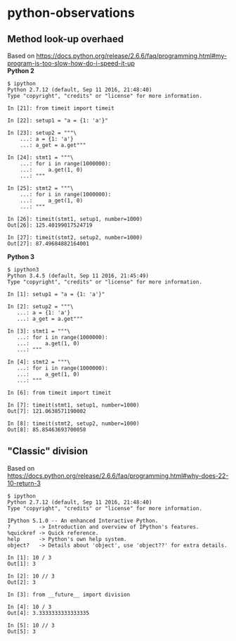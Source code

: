 # python-observations

## Method look-up overhaed

Based on https://docs.python.org/release/2.6.6/faq/programming.html#my-program-is-too-slow-how-do-i-speed-it-up  
**Python 2**
```
$ ipython
Python 2.7.12 (default, Sep 11 2016, 21:48:40) 
Type "copyright", "credits" or "license" for more information.

In [21]: from timeit import timeit

In [22]: setup1 = "a = {1: 'a'}"

In [23]: setup2 = """\
    ...: a = {1: 'a'}
    ...: a_get = a.get"""

In [24]: stmt1 = """\
    ...: for i in range(1000000):
    ...:     a.get(1, 0)
    ...: """

In [25]: stmt2 = """\
    ...: for i in range(1000000):
    ...:     a_get(1, 0)
    ...: """

In [26]: timeit(stmt1, setup1, number=1000)
Out[26]: 125.40199017524719

In [27]: timeit(stmt2, setup2, number=1000)
Out[27]: 87.49684882164001
```
**Python 3**
```
$ ipython3
Python 3.4.5 (default, Sep 11 2016, 21:45:49) 
Type "copyright", "credits" or "license" for more information.

In [1]: setup1 = "a = {1: 'a'}"

In [2]: setup2 = """\
   ...: a = {1: 'a'}
   ...: a_get = a.get"""

In [3]: stmt1 = """\
   ...: for i in range(1000000):
   ...:     a.get(1, 0)
   ...: """

In [4]: stmt2 = """\
   ...: for i in range(1000000):
   ...:     a_get(1, 0)
   ...: """

In [6]: from timeit import timeit

In [7]: timeit(stmt1, setup1, number=1000)
Out[7]: 121.0638571190002

In [8]: timeit(stmt2, setup2, number=1000)
Out[8]: 85.85463693700058
```

## "Classic" division

Based on https://docs.python.org/release/2.6.6/faq/programming.html#why-does-22-10-return-3

```
$ ipython
Python 2.7.12 (default, Sep 11 2016, 21:48:40) 
Type "copyright", "credits" or "license" for more information.

IPython 5.1.0 -- An enhanced Interactive Python.
?         -> Introduction and overview of IPython's features.
%quickref -> Quick reference.
help      -> Python's own help system.
object?   -> Details about 'object', use 'object??' for extra details.

In [1]: 10 / 3
Out[1]: 3

In [2]: 10 // 3
Out[2]: 3

In [3]: from __future__ import division

In [4]: 10 / 3
Out[4]: 3.3333333333333335

In [5]: 10 // 3
Out[5]: 3
```
